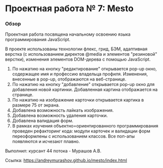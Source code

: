 # Проектная работа № 7: Mesto

### Обзор

Проектная работа посвящена начальному освоению языка программирования JavaScript.


В проекте использованы технологии флекс, грид, БЭМ, адаптивная верстка (с использованием директов @media и элементов "резиновой" верстки), 
изменения элементов DOM-дерева с помощью JavaScript.
1. По нажатию на кнопку "редактирование" открывается pop-up окно, содержащее имя и профессию владельца профиля. Изменения, внесенные в pop-up, 
отображаются на веб-странице.
2. По нажатию на кнопку "добавление" открывается pop-up окно для добавления новой картинки. Добавленная картина отображается на странице.
3. По нажатию на изображение карточки открывается картика в размере 75 от экрана.
4. Добавлена возможность лайкать изображения.
5. Добавлена возможность удаления карточки.
6. Добавлена валидация форм.
7. В рамках изучения объектно=ориентированного программирования проведен рефакторинг кода: модули карточек и валидации форм переоформлены с использованием классов.
Все поп-апы появляются и исчезают плавно.



Выполнил: курсант 44 потока - Мурашов А.В.


Ссылка: https://andreymurashov.github.io/mesto/index.html
